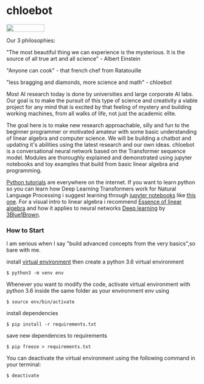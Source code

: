 # chloebot

<img src="https://raw.githubusercontent.com/dwyl/repo-badges/master/highresPNGs/start-with-why-HiRes.png" height="20" width="100">

Our 3 philosophies:

"The most beautiful thing we can experience is the mysterious. It is the source of all true art and all science" - Albert Einstein

"Anyone can cook" - that french chef from Ratatouille

"less bragging and diamonds, more science and math" - chloebot 

Most AI research today is done by universities and large corporate AI labs. Our goal is to make the pursuit of this type of science and creativity a viable project for any mind that is excited by that feeling of mystery and building working machines, from all walks of life, not just the academic elite. 

The goal here is to make new research approachable, silly and fun to the beginner programmer or motivated amateur with some basic understanding of linear algebra and computer science. We will be building a chatbot and updating it's abilities using the latest research and our own ideas. chloebot is a conversational neural network based on the Transformer sequence model. Modules are thoroughly explained and demonstrated using jupyter notebooks and toy examples that build from basic linear algebra and programming.

[Python tutorials](https://www.learnpython.org/) are everywhere on the internet. If you want to learn python so you can learn how Deep Learning Transformers work for Natural Language Processing i suggest learning through  [jupyter notebooks](https://youtu.be/pxPzuyCOoMI) like [this one](https://www.dataquest.io/blog/jupyter-notebook-tutorial/). For a visual intro to linear algebra i recommend [Essence of linear algebra](https://youtu.be/fNk_zzaMoSs) and how it applies to neural networks [Deep learning](https://youtu.be/aircAruvnKk) by [3Blue1Brown](https://www.youtube.com/channel/UCYO_jab_esuFRV4b17AJtAw). 

### How to Start

I am serious when I say "build advanced concepts from the very basics",so bare with me. 

install [virtual environment](https://towardsdatascience.com/virtual-environments-104c62d48c54) then create a python 3.6 virtual environment

`$ python3 -m venv env`

Whenever you want to modify the code, activate virtual environment with python 3.6 inside the same folder as your environment env using 

`$ source env/bin/activate`

install dependencies

`$ pip install -r requirements.txt`

save new dependences to requirements

`$ pip freeze > requirements.txt`

You can deactivate the virtual environment using the following command in your terminal:

`$ deactivate`
